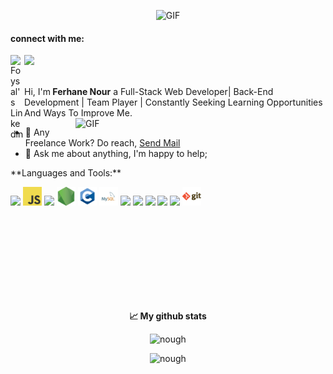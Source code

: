 <p align="center">
  <img alt="GIF" height="250" src="https://raw.githubusercontent.com/gist/Prince-Shivaram/3ace2c813ca49546f3f5f20cd03a2d3e/raw/6058e76860d16ee29df949da3166b3653959318f/hello.gif" />
</p>

#### connect with me: <a href="https://www.linkedin.com/in/nour-ferhane-a75ab5116/">
  <img align="left" alt="Foysal's Linkedin" width="22px" src="https://cdn-icons-png.flaticon.com/512/174/174857.png" />
</a>


![](https://visitor-badge.glitch.me/badge?page_id=nourferhane)

<br/>
Hi, I'm<strong>  Ferhane Nour</strong> a Full-Stack Web Developer| Back-End Development | Team Player | Constantly Seeking Learning Opportunities And Ways To Improve Me.
<br/>

<img align="right" alt="GIF" src="https://c.tenor.com/2uyENRmiUt0AAAAC/coding.gif" width="400" />
  
- 💼 Any Freelance Work? Do reach, [Send Mail](mailto:ferhane.nour@gmail.com?subject=From%20GitHub&body=Hi,%20there.%20Found%20you%20from%20GitHub.) 
- 💬 Ask me about anything, I'm happy to help;
<p align="left">
**Languages and Tools:** 

<code><img height="30" src="https://avatars.githubusercontent.com/u/27804?s=200&v=4"></code>
<code><img height="30" src="https://raw.githubusercontent.com/github/explore/80688e429a7d4ef2fca1e82350fe8e3517d3494d/topics/javascript/javascript.png"></code>
<code><img height="30" src="https://upload.wikimedia.org/wikipedia/commons/e/ee/.NET_Core_Logo.svg"></code>
<code><img height="30" src="https://raw.githubusercontent.com/github/explore/80688e429a7d4ef2fca1e82350fe8e3517d3494d/topics/nodejs/nodejs.png"></code>
<code><img height="30" src="https://raw.githubusercontent.com/github/explore/f3e22f0dca2be955676bc70d6214b95b13354ee8/topics/c/c.png"></code>
<code><img height="30" src="https://raw.githubusercontent.com/github/explore/80688e429a7d4ef2fca1e82350fe8e3517d3494d/topics/mysql/mysql.png"></code>
<code><img height="30" src="https://upload.wikimedia.org/wikipedia/commons/4/4f/Csharp_Logo.png"></code>
<code><img height="30" src="https://upload.wikimedia.org/wikipedia/commons/a/a7/React-icon.svg"></code>
<code><img height="30" src="https://upload.wikimedia.org/wikipedia/commons/c/cf/Angular_full_color_logo.svg"></code>
<code><img height="30" src="https://devopstales.github.io/img/postgres.png"></code>
<code><img height="30" src="https://avatars.githubusercontent.com/u/5429470?s=280&v=4"></code>
<code><img height="30" src="https://raw.githubusercontent.com/github/explore/80688e429a7d4ef2fca1e82350fe8e3517d3494d/topics/git/git.png"></code>


[comment]: <> (<code><img height="20" src="https://raw.githubusercontent.com/github/explore/80688e429a7d4ef2fca1e82350fe8e3517d3494d/topics/angular/angular.png"></code>)

[comment]: <> (<code><img height="20" src="https://raw.githubusercontent.com/github/explore/80688e429a7d4ef2fca1e82350fe8e3517d3494d/topics/react/react.png"></code>)
</p>
<br/><br/><br/><br/><br/><br/><br/>

<br />
<p align="center"><strong>📈 My github stats</strong></p>
<p align="center"> <img src="https://github-readme-stats.vercel.app/api?username=nourferhane&show_icons=true&theme=gotham" alt="nough" />

<p align="center"><img  src="https://github-readme-streak-stats.herokuapp.com/?user=nourferhane&show_icons=true&theme=gotham" alt="nough" /></p>

<!-- <p align="center"><img width="50%" src="https://github-readme-stats.vercel.app/api/top-langs?username=iamfoysal&theme=gotham" alt="iamfoysal"/></p> -->

[//]: # (<p align="center"> <a href="https://github.com/ryo-ma/github-profile-trophy">)

[//]: # ( <img align="center" src="https://github-profile-trophy.vercel.app/?username=nourferhane" alt="iamfoysal"/></a> </p>)

 


